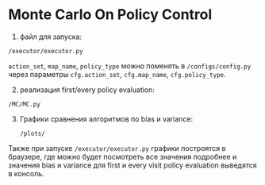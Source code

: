 # Monte Carlo On Policy Control




1) файл для запуска:

`/executor/executor.py`

`action_set`, `map_name`, `policy_type` можно поменять в `/configs/config.py` 
через параметры `cfg.action_set`, `cfg.map_name`, `cfg.policy_type`.

2) реализация first/every policy evaluation:

`/MC/MC.py`

3) Графики сравнения алгоритмов по bias и variance:
   
   `/plots/`

Также при запуске `/executor/executor.py` графики построятся в браузере, где можно будет посмотреть все значения подробнее и 
значения bias и variance для first и every visit policy evaluation выведятся в консоль.
